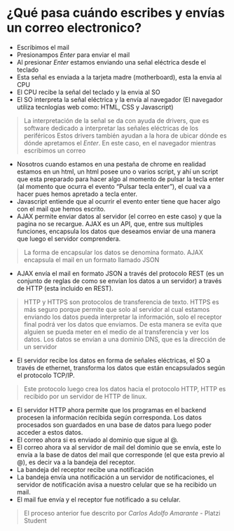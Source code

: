 # ¿Qué pasa cuándo escribes y envías un correo electronico?

- Escribimos el mail
- Presionampos _Enter_ para enviar el mail
- Al presionar _Enter_ estamos enviando una señal eléctrica desde el teclado
- Esta señal es enviada a la tarjeta madre (motherboard), esta la envia al CPU
- El CPU recibe la señal del teclado y la envia al SO
- El SO interpreta la señal eléctrica y la envía al navegador (El navegador utiliza tecnlogías web como: HTML, CSS y Javascript)
> La interpretación de la señal se da con ayuda de drivers, que es software dedicado a interpretar las señales eléctricas de los periféricos
> Estos drivers también ayudan a la hora de ubicar dónde es dónde apretamos el _Enter_. En este caso, en el navegador mientras escribimos un correo
- Nosotros cuando estamos en una pestaña de chrome en realidad estamos en un html, un html posee uno o varios script, y ahí un script que esta preparado para hacer algo al momento de pulsar la tecla enter (al momento que ocurra el evento “Pulsar tecla enter”), el cual va a hacer pues hemos apretado a tecla enter.
- Javascript entiende que al ocurrir el evento enter tiene que hacer algo con el mail que hemos escrito.
- AJAX permite enviar datos al servidor (el correo en este caso) y que la pagina no se recargue. AJAX es un API, que, entre sus multiples funciones,
encapsula los datos que deseamos enviar de una manera que luego el servidor comprendera. 
> La forma de encapsular los datos se denomina formato.
AJAX encapsula el mail en un formato llamado JSON
- AJAX envía el mail en formato JSON a través del protocolo REST (es un conjunto de reglas de como se envían los datos a un servidor)
a través de HTTP (esta incluido en REST).
> HTTP y HTTPS son protocolos de transferencia de texto. HTTPS es más seguro porque permite que solo al servidor al cual estamos enviando
los datos pueda interpretar la información, solo el receptor final podrá ver los datos que enviamos. De esta manera se evita que alguien se
pueda meter en el medio de al transferencia y ver los datos. Los datos se envían a una dominio DNS, que es la dirección de un servidor
- El servidor recibe los datos en forma de señales eléctricas, el SO a través de ethernet, transforma los datos que están encapsulados
según el protocolo TCP/IP. 
> Este protocolo luego crea los datos hacia el protocolo HTTP, HTTP es recibido por un servidor de HTTP de linux.
- El servidor HTTP ahora permite que los programas en el backend procesen la información recibida según corresponda.
Los datos procesados son guardados en una base de datos para luego poder acceder a estos datos.
- El correo ahora si es enviado al dominio que sigue al @.
- El correo ahora va al servidor de mail del dominio que se envía, este lo envía a la base de datos del mail que corresponde (el que esta previo al @),
es decir va a la bandeja del receptor.
- La bandeja del receptor recibe una notificación
- La bandeja envía una notificación a un servidor de notificaciones, el servidor de notificación avisa a nuestro celular que se ha recibido un mail.
- El mail fue envía y el receptor fue notificado a su celular.

> El proceso anterior fue descrito por _Carlos Adolfo Amarante_ - Platzi Student
